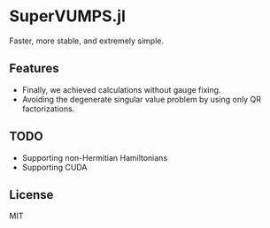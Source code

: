 # SuperVUMPS.jl

Faster, more stable, and extremely simple.

## Features

* Finally, we achieved calculations without gauge fixing.
* Avoiding the degenerate singular value problem by using only QR factorizations.

## TODO

* Supporting non-Hermitian Hamiltonians
* Supporting CUDA

## License

MIT

